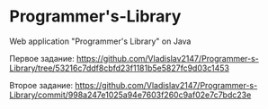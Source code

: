 # Programmer's-Library
Web application "Programmer's Library" on Java

Первое задание: https://github.com/Vladislav2147/Programmer-s-Library/tree/53216c7ddf8cbfd23f1181b5e5827fc9d03c1453

Второе задание: https://github.com/Vladislav2147/Programmer-s-Library/commit/998a247e1025a94e7603f260c9af02e7c7bdc23e
